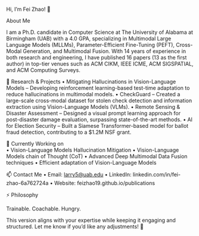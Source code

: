 Hi, I’m Fei Zhao! 👋

About Me

I am a Ph.D. candidate in Computer Science at The University of Alabama at Birmingham (UAB) with a 4.0 GPA, specializing in Multimodal Large Language Models (MLLMs), Parameter-Efficient Fine-Tuning (PEFT), Cross-Modal Generation, and Multimodal Fusion. With 14 years of experience in both research and engineering, I have published 16 papers (13 as the first author) in top-tier venues such as ACM CIKM, IEEE ICME, ACM SIGSPATIAL, and ACM Computing Surveys.

🔬 Research & Projects
	•	Mitigating Hallucinations in Vision-Language Models – Developing reinforcement learning-based test-time adaptation to reduce hallucinations in multimodal models.
	•	CheckGuard – Created a large-scale cross-modal dataset for stolen check detection and information extraction using Vision-Language Models (VLMs).
	•	Remote Sensing & Disaster Assessment – Designed a visual prompt learning approach for post-disaster damage evaluation, surpassing state-of-the-art methods.
	•	AI for Election Security – Built a Siamese Transformer-based model for ballot fraud detection, contributing to a $1.2M NSF grant.

🌱 Currently Working on	
  •	Vision-Language Models Hallucination Mitigation
  •	Vision-Language Models chain of Thought (CoT) 
	•	Advanced Deep Multimodal Data Fusion techniques
	•	Efficient adaptation of Vision-Language Models

📫 Contact Me
	•	Email: larry5@uab.edu
	•	LinkedIn: linkedin.com/in/fei-zhao-6a762724a
	•	Website: feizhao19.github.io/publications

⚡ Philosophy

Trainable. Coachable. Hungry.

This version aligns with your expertise while keeping it engaging and structured. Let me know if you’d like any adjustments! 🚀
